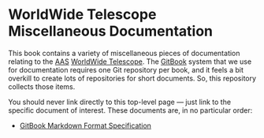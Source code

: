 # WorldWide Telescope Miscellaneous Documentation

This book contains a variety of miscellaneous pieces of documentation relating
to the [AAS] [WorldWide Telescope]. The [GitBook] system that we use for
documentation requires one Git repository per book, and it feels a bit
overkill to create lots of repositories for short documents. So, this
repository collects those items.

[AAS]: https://aas.org/
[WorldWide Telescope]: http://www.worldwidetelescope.org/
[GitBook]: https://docs.gitbook.com/

You should never link directly to this top-level page — just link to the
specific document of interest. These documents are, in no particular order:

- [GitBook Markdown Format Specification](./gitbook-spec.md)
